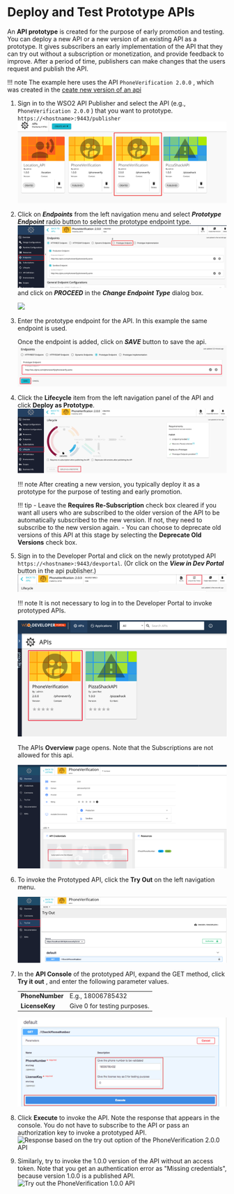 # Deploy and Test Prototype APIs

An **API prototype** is created for the purpose of early promotion and testing. You can deploy a new API or a new version of an existing API as a prototype. It gives subscribers an early implementation of the API that they can try out without a subscription or monetization, and provide feedback to improve. After a period of time, publishers can make changes that the users request and publish the API.

!!! note
    The example here uses the API `PhoneVerification 2.0.0` , which was created in the [ceate new version of an api](../APIVersioning/create-a-new-api-version.md)

1.  Sign in to the WSO2 API Publisher and select the API (e.g., `PhoneVerification 2.0.0` ) that you want to prototype.
`https://<hostname>:9443/publisher         `
    [![](../../../assets/img/Learn/prototype-api-select-phoneverify-200.png)](../../../assets/img/Learn/prototype-api-select-phoneverify-200.png)
2. Click on ***Endpoints*** from the left navigation menu and select ***Prototype Endpoint*** radio button to select
 the prototype endpoint type.
 [![](../../../assets/img/Learn/prototype-api-select-endpoint-type.png)](../../../assets/img/Learn/prototype-api-select-endpoint-type.png)
    and click on ***PROCEED*** in the ***Change Endpoint Type*** dialog box.
    
    <img src="../../../../assets/img/Learn/prototype-api-change-endpoint-confirmation.png" width="400px" />
 
2.  Enter the prototype endpoint for the API. In this example the same endpoint is used.

    Once the endpoint is added, click on ***SAVE*** button to save the api.
    [![](../../../assets/img/Learn/prorotype-api-add-endpoint-save.png)](../../../assets/img/Learn/prorotype-api-add-endpoint-save.png)
    

3.  Click the **Lifecycle** item from the left navigation panel of the API and click **Deploy as Prototype**.
    [![](../../../assets/img/Learn/protoytpe-api-deploy-as-a-prototype.png)](../../../assets/img/Learn/protoytpe-api-deploy-as-a-prototype.png)

    !!! note
        After creating a new version, you typically deploy it as a prototype for the purpose of testing and early promotion.
   
    
    !!! tip
        -   Leave the **Requires Re-Subscription** check box cleared if you want all users who are subscribed to the older version of the API to be automatically subscribed to the new version. If not, they need to subscribe to the new version again.
        -   You can choose to deprecate old versions of this API at this stage by selecting the **Deprecate Old Versions** check box.


4.  Sign in to the Developer Portal and click on the newly prototyped API `https://<hostname>:9443/devportal`. (Or
 click on the ***View in Dev Portal*** button in the api publisher.)
 [![](../../../assets/img/Learn/prototype-api-view-in-dev-portal.png)](../../../assets/img/Learn/prototype-api-view-in-dev-portal.png)
    
    !!! note
        It is not necessary to log in to the Developer Portal to invoke prototyped APIs.

    [![](../../../assets/img/Learn/prototype-api-developer-portal-home.png)](../../../assets/img/Learn/prototype-api-developer-portal-home.png)
    
    The APIs **Overview** page opens. Note that the Subscriptions are not allowed for this api.

    [![View overview of PhoneVerification 2.0.0 API](../../../assets/img/Learn/prototype-api-subscriptions-not-allowed.png)](../../../assets/img/Learn/prototype-api-subscriptions-not-allowed.png)

5.  To invoke the Prototyped API, click the **Try Out** on the left navigation menu.
   
    [![](../../../assets/img/Learn/prototype-api-try-out-menu.png)](../../../assets/img/Learn/prototype-api-try-out-menu.png)


6.  In the **API Console** of the prototyped API, expand the GET method, click **Try it out** , and enter the following parameter values.

    |                 |                              |
    |-----------------|------------------------------|
    | **PhoneNumber** | E.g., 18006785432            |
    | **LicenseKey**  | Give 0 for testing purposes. |

    [![](../../../assets/img/Learn/prototype-api-execute.jpg)](../../../assets/img/Learn/prototype-api-execute.jpg)

7.  Click **Execute** to invoke the API.
    Note the response that appears in the console. You do not have to subscribe to the API or pass an authorization key to invoke a prototyped API.
    ![Response based on the try out option of the PhoneVerification 2.0.0 API]({{base_path}}/assets/attachments/103328581/103328587.png)

8.  Similarly, try to invoke the 1.0.0 version of the API without an access token.
    Note that you get an authentication error as "Missing credentials", because version 1.0.0 is a published API.
    ![Try out the PhoneVerification 1.0.0 API]({{base_path}}/assets/attachments/103328581/103328586.png)
